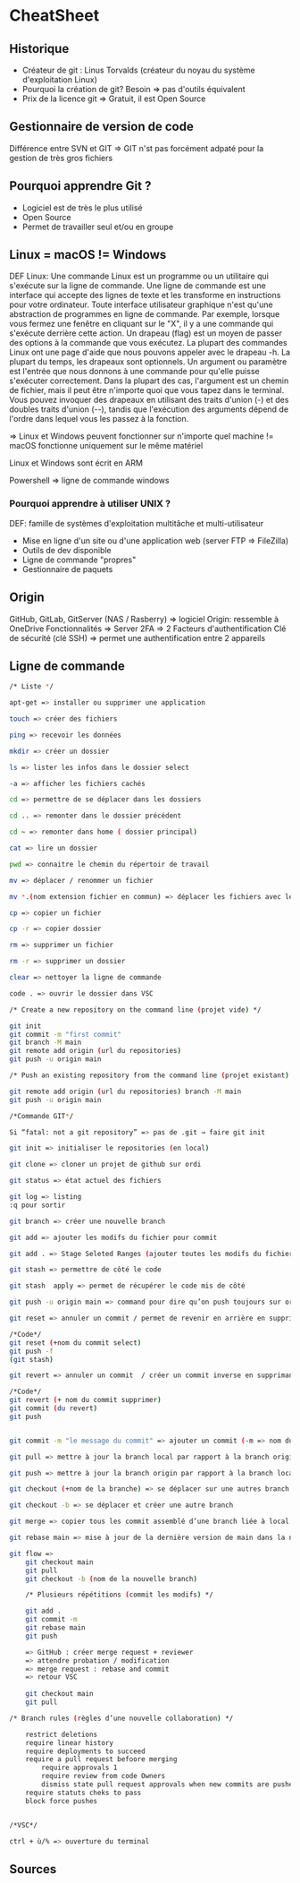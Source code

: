 # CheatSheet

## Historique
- Créateur de git : Linus Torvalds (créateur du noyau du système d'exploitation Linux)
- Pourquoi la création de git? Besoin => pas d'outils équivalent
- Prix de la licence git => Gratuit, il est Open Source

## Gestionnaire de version de code
Différence entre SVN et GIT => GIT n'st pas forcément adpaté pour la gestion de très gros fichiers

## Pourquoi apprendre Git ?
- Logiciel est de très le plus utilisé  
- Open Source
- Permet de travailler seul et/ou en groupe

## Linux = macOS != Windows
DEF Linux: Une commande Linux est un programme ou un utilitaire qui s'exécute sur la ligne de commande. Une ligne de commande est une interface qui accepte des lignes de texte et les transforme en instructions pour votre ordinateur.
Toute interface utilisateur graphique n'est qu'une abstraction de programmes en ligne de commande. Par exemple, lorsque vous fermez une fenêtre en cliquant sur le "X", il y a une commande qui s'exécute derrière cette action.
Un drapeau (flag) est un moyen de passer des options à la commande que vous exécutez. La plupart des commandes Linux ont une page d'aide que nous pouvons appeler avec le drapeau -h. La plupart du temps, les drapeaux sont optionnels.
Un argument ou paramètre est l'entrée que nous donnons à une commande pour qu'elle puisse s'exécuter correctement. Dans la plupart des cas, l'argument est un chemin de fichier, mais il peut être n'importe quoi que vous tapez dans le terminal.
Vous pouvez invoquer des drapeaux en utilisant des traits d'union (-) et des doubles traits d'union (--), tandis que l'exécution des arguments dépend de l'ordre dans lequel vous les passez à la fonction.

=> Linux et Windows peuvent fonctionner sur n'importe quel machine != macOS fonctionne uniquement sur le même matériel

Linux et Windows sont écrit en ARM

Powershell => ligne de commande windows

### Pourquoi apprendre à utiliser UNIX ?
DEF:  famille de systèmes d'exploitation multitâche et multi-utilisateur
- Mise en ligne d'un site ou d'une application web (server FTP => FileZilla)
- Outils de dev disponible
- Ligne de commande "propres"
- Gestionnaire de paquets

## Origin
GitHub, GitLab, GitServer (NAS / Rasberry) => logiciel
Origin: ressemble à OneDrive
Fonctionnalités => Server
2FA => 2 Facteurs d'authentification
Clé de sécurité (clé SSH) ⇒ permet une authentification entre 2 appareils

## Ligne de commande

``` bash 
/* Liste */

apt-get => installer ou supprimer une application

touch => créer des fichiers

ping => recevoir les données

mkdir => créer un dossier

ls => lister les infos dans le dossier select

-a => afficher les fichiers cachés

cd => permettre de se déplacer dans les dossiers

cd .. => remonter dans le dossier précédent

cd ~ => remonter dans home ( dossier principal)

cat => lire un dossier

pwd => connaitre le chemin du répertoir de travail

mv => déplacer / renommer un fichier

mv *.(nom extension fichier en commun) => déplacer les fichiers avec le même nom d’extension

cp => copier un fichier

cp -r => copier dossier

rm => supprimer un fichier

rm -r => supprimer un dossier

clear => nettoyer la ligne de commande

code . => ouvrir le dossier dans VSC

/* Create a new repository on the command line (projet vide) */

git init
git commit -m "first commit"
git branch -M main
git remote add origin (url du repositories)
git push -u origin main

/* Push an existing repository from the command line (projet existant) */

git remote add origin (url du repositories) branch -M main
git push -u origin main

/*Commande GIT*/

Si “fatal: not a git repository” => pas de .git → faire git init

git init => initialiser le repositories (en local)

git clone => cloner un projet de github sur ordi

git status => état actuel des fichiers

git log => listing
:q pour sortir

git branch => créer une nouvelle branch

git add => ajouter les modifs du fichier pour commit

git add . => Stage Seleted Ranges (ajouter toutes les modifs du fichiers pour commit)

git stash => permettre de côté le code

git stash  apply => permet de récupérer le code mis de côté

git push -u origin main => command pour dire qu’on push toujours sur origin main, sans avoir besoin de  le renoter

git reset => annuler un commit / permet de revenir en arrière en supprimant tous les commit après le commit visé

/*Code*/
git reset (+nom du commit select)
git push -f
(git stash)

git revert => annuler un commit  / créer un commit inverse en supprimant un commit précis

/*Code*/
git revert (+ nom du commit supprimer)
git commit (du revert)
git push


git commit -m "le message du commit" => ajouter un commit (-m => nom du commit)

git pull => mettre à jour la branch local par rapport à la branch origin

git push => mettre à jour la branch origin par rapport à la branch local

git checkout (+nom de la branche) => se déplacer sur une autres branch

git checkout -b => se déplacer et créer une autre branch

git merge => copier tous les commit assemblé d’une branch liée à local

git rebase main => mise à jour de la dernière version de main dans la nouvelle branch

git flow =>
    git checkout main
    git pull
    git checkout -b (nom de la nouvelle branch)

    /* Plusieurs répétitions (commit les modifs) */

    git add .
    git commit -m
    git rebase main
    git push

    => GitHub : créer merge request + reviewer 
	=> attendre probation / modification
	=> merge request : rebase and commit
	=> retour VSC
	
	git checkout main
	git pull

/* Branch rules (règles d’une nouvelle collaboration) */

    restrict deletions
    require linear history
    require deployments to succeed
    require a pull request befoore merging
        require approvals 1
        require review from code Owners
        dismiss state pull request approvals when new commits are pushed
    require statuts cheks to pass
    block force pushes


/*VSC*/

ctrl + ù/% => ouverture du terminal

```

## Sources
